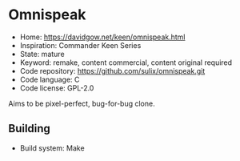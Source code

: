 # Omnispeak

- Home: https://davidgow.net/keen/omnispeak.html
- Inspiration: Commander Keen Series
- State: mature
- Keyword: remake, content commercial, content original required
- Code repository: https://github.com/sulix/omnispeak.git
- Code language: C
- Code license: GPL-2.0

Aims to be pixel-perfect, bug-for-bug clone.

## Building

- Build system: Make
